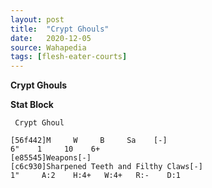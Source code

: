 ```yaml
---
layout: post
title:  "Crypt Ghouls"
date:   2020-12-05
source: Wahapedia
tags: [flesh-eater-courts]
---
```


**Crypt Ghouls**

**Stat Block**
```
 Crypt Ghoul
```

```
[56f442]M     W     B     Sa    [-]
6"    1     10    6+    
[e85545]Weapons[-]
[c6c930]Sharpened Teeth and Filthy Claws[-]
1"     A:2    H:4+   W:4+   R:-    D:1   
```


